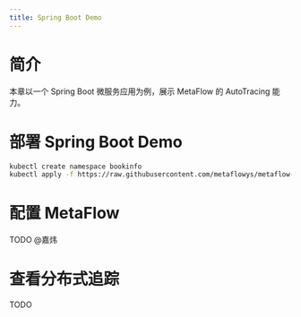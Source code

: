 ```yaml
---
title: Spring Boot Demo
---
```


# 简介

本章以一个 Spring Boot 微服务应用为例，展示 MetaFlow 的 AutoTracing 能力。

# 部署 Spring Boot Demo

```bash
kubectl create namespace bookinfo
kubectl apply -f https://raw.githubusercontent.com/metaflowys/metaflow-demo/main/sb-jaeger-tracing-demo/sb-jaeger-tracing-demo.yaml
```

# 配置 MetaFlow

TODO @嘉炜

# 查看分布式追踪

TODO
